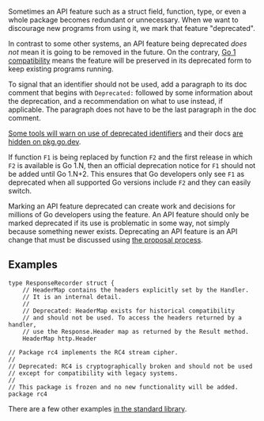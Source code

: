Sometimes an API feature such as a struct field, function, type, or even a whole package becomes
redundant or unnecessary.
When we want to discourage new programs from using it,
we mark that feature "deprecated".

In contrast to some other systems, an API feature being deprecated
_does not_ mean it is going to be removed in the future.
On the contrary, [Go 1 compatibility](https://go.dev/doc/go1compat)
means the feature will be preserved in its deprecated form
to keep existing programs running.

To signal that an identifier should not be used, add a paragraph to its doc
comment that begins with `Deprecated:` followed by some information about the
deprecation, and a recommendation on what to use instead, if applicable.
The paragraph does not have to be the last paragraph in the doc comment.

[Some tools will warn on use of deprecated identifiers](https://staticcheck.io/docs/checks#SA1019)
and their docs [are hidden on pkg.go.dev](https://go.dev/issue/40850).

If function `F1` is being replaced by function `F2`
and the first release in which `F2` is available is Go 1.N,
then an official deprecation notice for `F1` should not be
added until Go 1.N+2.
This ensures that Go developers only see `F1` as deprecated
when all supported Go versions include `F2` and they can easily switch.

Marking an API feature deprecated can create work and
decisions for millions of Go developers using the feature.
An API feature should only be marked deprecated if its
use is problematic in some way, not simply because something
newer exists.
Deprecating an API feature is an API change that must
be discussed using [the proposal process](https://go.dev/s/proposal).

## Examples

```
type ResponseRecorder struct {
	// HeaderMap contains the headers explicitly set by the Handler.
	// It is an internal detail.
	//
	// Deprecated: HeaderMap exists for historical compatibility
	// and should not be used. To access the headers returned by a handler,
	// use the Response.Header map as returned by the Result method.
	HeaderMap http.Header
```

```
// Package rc4 implements the RC4 stream cipher.
//
// Deprecated: RC4 is cryptographically broken and should not be used
// except for compatibility with legacy systems.
//
// This package is frozen and no new functionality will be added.
package rc4
```

There are a few other examples [in the standard library](https://cs.opensource.google/search?q=Deprecated:%20language:go&ss=go%2Fgo).